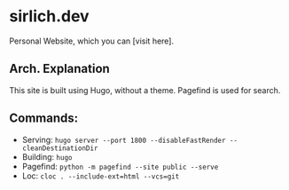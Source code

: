 # sirlich.dev

Personal Website, which you can [visit here].

## Arch. Explanation

This site is built using Hugo, without a theme. Pagefind is used for search.


## Commands:

 - Serving: `hugo server --port 1800 --disableFastRender --cleanDestinationDir`
 - Building: `hugo`
 - Pagefind: `python -m pagefind --site public --serve`
 - Loc: `cloc . --include-ext=html --vcs=git`


